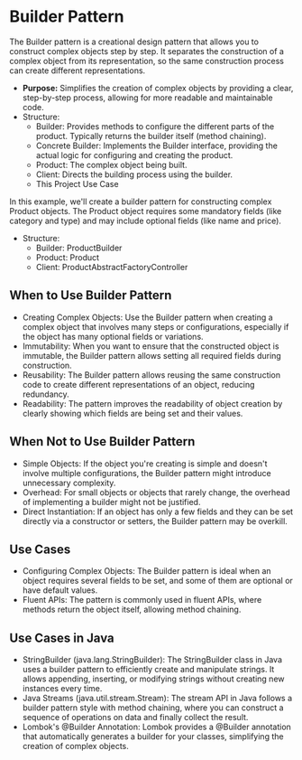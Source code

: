 # Builder Pattern
The Builder pattern is a creational design pattern that allows you to construct complex objects step by step. It separates the construction of a complex object from its representation, so the same construction process can create different representations.

* **Purpose:**  Simplifies the creation of complex objects by providing a clear, step-by-step process, allowing for more readable and maintainable code.
* Structure:
  - Builder: Provides methods to configure the different parts of the product. Typically returns the builder itself (method chaining).
  - Concrete Builder: Implements the Builder interface, providing the actual logic for configuring and creating the product.
  - Product: The complex object being built.
  - Client: Directs the building process using the builder.
  - This Project Use Case

In this example, we'll create a builder pattern for constructing complex Product objects. The Product object requires some mandatory fields (like category and type) and may include optional fields (like name and price).
* Structure:
  - Builder: ProductBuilder
  - Product: Product
  - Client: ProductAbstractFactoryController

## When to Use Builder Pattern

* Creating Complex Objects: Use the Builder pattern when creating a complex object that involves many steps or configurations, especially if the object has many optional fields or variations.
* Immutability: When you want to ensure that the constructed object is immutable, the Builder pattern allows setting all required fields during construction.
* Reusability: The Builder pattern allows reusing the same construction code to create different representations of an object, reducing redundancy.
* Readability: The pattern improves the readability of object creation by clearly showing which fields are being set and their values.

## When Not to Use Builder Pattern

* Simple Objects: If the object you're creating is simple and doesn't involve multiple configurations, the Builder pattern might introduce unnecessary complexity.
* Overhead: For small objects or objects that rarely change, the overhead of implementing a builder might not be justified.
* Direct Instantiation: If an object has only a few fields and they can be set directly via a constructor or setters, the Builder pattern may be overkill.

## Use Cases
* Configuring Complex Objects: The Builder pattern is ideal when an object requires several fields to be set, and some of them are optional or have default values.
* Fluent APIs: The pattern is commonly used in fluent APIs, where methods return the object itself, allowing method chaining.

## Use Cases in Java
* StringBuilder (java.lang.StringBuilder): The StringBuilder class in Java uses a builder pattern to efficiently create and manipulate strings. It allows appending, inserting, or modifying strings without creating new instances every time.
* Java Streams (java.util.stream.Stream): The stream API in Java follows a builder pattern style with method chaining, where you can construct a sequence of operations on data and finally collect the result.
* Lombok's @Builder Annotation: Lombok provides a @Builder annotation that automatically generates a builder for your classes, simplifying the creation of complex objects.
